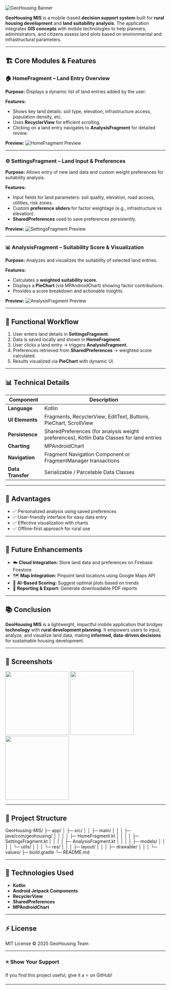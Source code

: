 

![GeoHousing Banner](assestss/IMG-20250914-WA0015.jpg)

**GeoHousing MIS** is a mobile-based **decision support system** built for **rural housing development** and **land suitability analysis**. The application integrates **GIS concepts** with mobile technologies to help planners, administrators, and citizens assess land plots based on environmental and infrastructural parameters.

---

## 🏗️ Core Modules & Features

### 🏠 HomeFragment – Land Entry Overview
**Purpose:** Displays a dynamic list of land entries added by the user.

**Features:**
- Shows key land details: soil type, elevation, infrastructure access, population density, etc.
- Uses **RecyclerView** for efficient scrolling.
- Clicking on a land entry navigates to **AnalysisFragment** for detailed review.

**Preview:**
![HomeFragment Preview](assestss/IMG-20250914-WA0013.jpg)

---

### ⚙️ SettingsFragment – Land Input & Preferences
**Purpose:** Allows entry of new land data and custom weight preferences for suitability analysis.

**Features:**
- Input fields for land parameters: soil quality, elevation, road access, utilities, risk zones.
- Custom **preference sliders** for factor weightage (e.g., infrastructure vs elevation).
- **SharedPreferences** used to save preferences persistently.

**Preview:**
![SettingsFragment Preview](assestss/IMG-20250914-WA0016.jpg)

---

### 📊 AnalysisFragment – Suitability Score & Visualization
**Purpose:** Analyzes and visualizes the suitability of selected land entries.

**Features:**
- Calculates a **weighted suitability score**.
- Displays a **PieChart** (via MPAndroidChart) showing factor contributions.
- Provides a score breakdown and actionable insights.

**Preview:**
![AnalysisFragment Preview](assestss/IMG-20250914-WA0014.jpg)

---

## 🧠 Functional Workflow
1. User enters land details in **SettingsFragment**.
2. Data is saved locally and shown in **HomeFragment**.
3. User clicks a land entry → triggers **AnalysisFragment**.
4. Preferences retrieved from **SharedPreferences** → weighted score calculated.
5. Results visualized via **PieChart** with dynamic UI.

---

## 📊 Technical Details

| Component       | Description |
|-----------------|-------------|
| **Language**    | Kotlin |
| **UI Elements** | Fragments, RecyclerView, EditText, Buttons, PieChart, ScrollView |
| **Persistence** | SharedPreferences (for analysis weight preferences), Kotlin Data Classes for land entries |
| **Charting**    | MPAndroidChart |
| **Navigation**  | Fragment Navigation Component or FragmentManager transactions |
| **Data Transfer** | Serializable / Parcelable Data Classes |

---

## 📌 Advantages
- ✅ Personalized analysis using saved preferences  
- ✅ User-friendly interface for easy data entry  
- ✅ Effective visualization with charts  
- ✅ Offline-first approach for rural use  

---

## 🚀 Future Enhancements
- ☁️ **Cloud Integration:** Store land data and preferences on Firebase Firestore  
- 🗺️ **Map Integration:** Pinpoint land locations using Google Maps API  
- 🤖 **AI-Based Scoring:** Suggest optimal plots based on trends  
- 📄 **Reporting & Export:** Generate downloadable PDF reports  

---

## 📚 Conclusion
**GeoHousing MIS** is a lightweight, impactful mobile application that bridges **technology** with **rural development planning**. It empowers users to input, analyze, and visualize land data, making **informed, data-driven decisions** for sustainable housing development.

---

## 📸 Screenshots
<p float="left">
  <img src="assestss/IMG-20250914-WA0017.jpg" width="200" />
  <img src="https://via.placeholder.com/250x500?text=SettingsFragment" width="200" />
  <img src="https://via.placeholder.com/250x500?text=AnalysisFragment" width="200" />
</p>

---

## 📂 Project Structure
GeoHousing-MIS/
├─ app/
│ ├─ src/
│ │ ├─ main/
│ │ │ ├─ java/com/geohousing/
│ │ │ │ ├─ HomeFragment.kt
│ │ │ │ ├─ SettingsFragment.kt
│ │ │ │ ├─ AnalysisFragment.kt
│ │ │ │ ├─ models/
│ │ │ │ └─ utils/
│ │ │ └─ res/
│ │ │ ├─ layout/
│ │ │ ├─ drawable/
│ │ │ └─ values/
├─ build.gradle
└─ README.md


---

## 📌 Technologies Used
- **Kotlin**  
- **Android Jetpack Components**  
- **RecyclerView**  
- **SharedPreferences**  
- **MPAndroidChart**  

---

## ⚡ License
MIT License © 2025 GeoHousing Team

---

### ⭐ Show Your Support
If you find this project useful, give it a ⭐ on GitHub!

---

